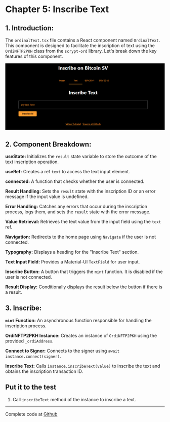 # Chapter 5: Inscribe Text

## 1. Introduction:
The `ordinalText.tsx` file contains a React component named `OrdinalText`. 
This component is designed to facilitate the inscription of text using the `OrdiNFTP2PKH` class from the `scrypt-ord` library. 
Let's break down the key features of this component.

![Inscribe Text](https://github.com/sCrypt-Inc/image-hosting/blob/master/learn-scrypt-courses/course-04/3.png?raw=true)


## 2. Component Breakdown:


**useState:** Initializes the `result` state variable to store the outcome of the text inscription operation.

**useRef:** Creates a ref `text` to access the text input element.

**connected:** A function that checks whether the user is connected.

**Result Handling:** Sets the `result` state with the inscription ID or an error message if the input value is undefined.

**Error Handling:** Catches any errors that occur during the inscription process, logs them, and sets the `result` state with the error message.

**Value Retrieval:** Retrieves the text value from the input field using the `text` ref.

**Navigation:** Redirects to the home page using `Navigate` if the user is not connected.

**Typography:** Displays a heading for the "Inscribe Text" section.

**Text Input Field:** Provides a Material-UI `TextField` for user input.

**Inscribe Button:** A button that triggers the `mint` function. It is disabled if the user is not connected.

**Result Display:** Conditionally displays the result below the button if there is a result.

## 3. Inscribe:

**`mint` Function:** An asynchronous function responsible for handling the inscription process.

**OrdiNFTP2PKH Instance:** Creates an instance of `OrdiNFTP2PKH` using the provided `_ordiAddress`.

**Connect to Signer:** Connects to the signer using `await instance.connect(signer)`.

**Inscribe Text:** Calls `instance.inscribeText(value)` to inscribe the text and obtains the inscription transaction ID.


## Put it to the test

1. Call `inscribeText` method of the instance to inscribe a text.

-----

Complete code at [Github](https://github.com/sCrypt-Inc/inscribe/blob/learn/src/ordinalText.tsx)
